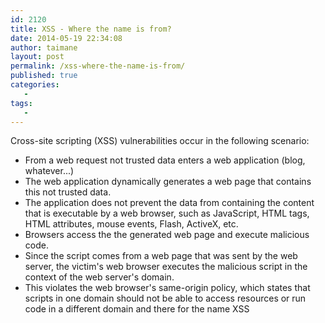 ```yaml
---
id: 2120
title: XSS - Where the name is from?
date: 2014-05-19 22:34:08
author: taimane
layout: post
permalink: /xss-where-the-name-is-from/
published: true
categories:
   -
tags:
   -
---
```

Cross-site scripting (XSS) vulnerabilities occur in the following scenario:

* From a web request not trusted data enters a web application (blog, whatever...)
* The web application dynamically generates a web page that contains this not trusted data.
* The application does not prevent the data from containing the content that is executable by a web browser, such as JavaScript, HTML tags, HTML attributes, mouse events, Flash, ActiveX, etc.
* Browsers access the the generated web page and execute malicious code.
* Since the script comes from a web page that was sent by the web server, the victim's web browser executes the malicious script in the context of the web server's domain.
* This violates the web browser's same-origin policy, which states that scripts in one domain should not be able to access resources or run code in a different domain and there for the name XSS